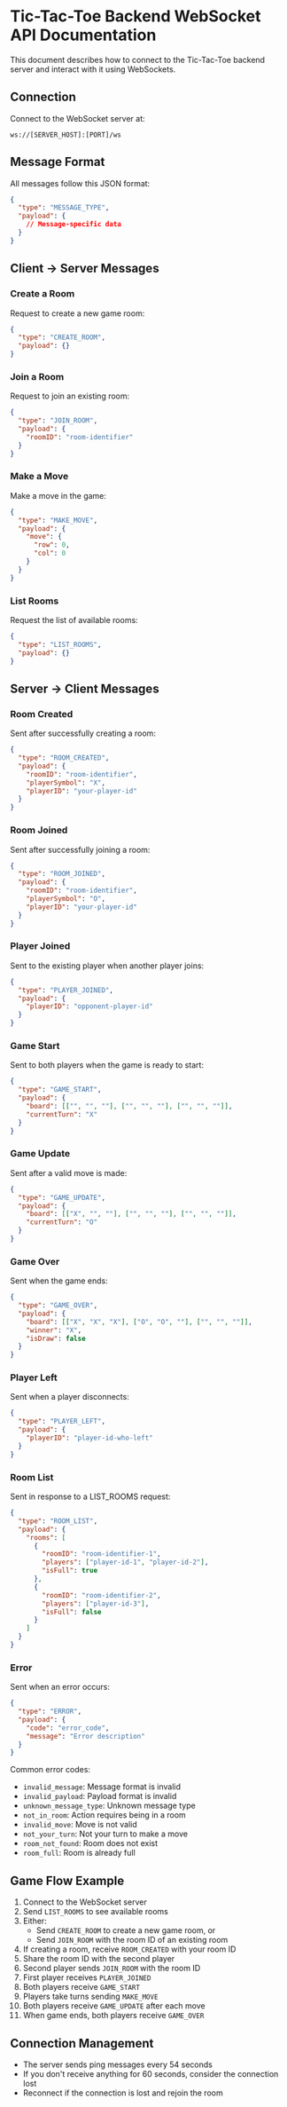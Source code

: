 # Tic-Tac-Toe Backend WebSocket API Documentation

This document describes how to connect to the Tic-Tac-Toe backend server and interact with it using WebSockets.

## Connection

Connect to the WebSocket server at:
```
ws://[SERVER_HOST]:[PORT]/ws
```

## Message Format

All messages follow this JSON format:
```json
{
  "type": "MESSAGE_TYPE",
  "payload": {
    // Message-specific data
  }
}
```

## Client → Server Messages

### Create a Room
Request to create a new game room:
```json
{
  "type": "CREATE_ROOM",
  "payload": {}
}
```

### Join a Room
Request to join an existing room:
```json
{
  "type": "JOIN_ROOM",
  "payload": {
    "roomID": "room-identifier"
  }
}
```

### Make a Move
Make a move in the game:
```json
{
  "type": "MAKE_MOVE",
  "payload": {
    "move": {
      "row": 0,
      "col": 0
    }
  }
}
```

### List Rooms
Request the list of available rooms:
```json
{
  "type": "LIST_ROOMS",
  "payload": {}
}
```

## Server → Client Messages

### Room Created
Sent after successfully creating a room:
```json
{
  "type": "ROOM_CREATED",
  "payload": {
    "roomID": "room-identifier",
    "playerSymbol": "X",
    "playerID": "your-player-id"
  }
}
```

### Room Joined
Sent after successfully joining a room:
```json
{
  "type": "ROOM_JOINED",
  "payload": {
    "roomID": "room-identifier",
    "playerSymbol": "O",
    "playerID": "your-player-id"
  }
}
```

### Player Joined
Sent to the existing player when another player joins:
```json
{
  "type": "PLAYER_JOINED",
  "payload": {
    "playerID": "opponent-player-id"
  }
}
```

### Game Start
Sent to both players when the game is ready to start:
```json
{
  "type": "GAME_START",
  "payload": {
    "board": [["", "", ""], ["", "", ""], ["", "", ""]],
    "currentTurn": "X"
  }
}
```

### Game Update
Sent after a valid move is made:
```json
{
  "type": "GAME_UPDATE",
  "payload": {
    "board": [["X", "", ""], ["", "", ""], ["", "", ""]],
    "currentTurn": "O"
  }
}
```

### Game Over
Sent when the game ends:
```json
{
  "type": "GAME_OVER",
  "payload": {
    "board": [["X", "X", "X"], ["O", "O", ""], ["", "", ""]],
    "winner": "X",
    "isDraw": false
  }
}
```

### Player Left
Sent when a player disconnects:
```json
{
  "type": "PLAYER_LEFT",
  "payload": {
    "playerID": "player-id-who-left"
  }
}
```

### Room List
Sent in response to a LIST_ROOMS request:
```json
{
  "type": "ROOM_LIST",
  "payload": {
    "rooms": [
      {
        "roomID": "room-identifier-1",
        "players": ["player-id-1", "player-id-2"],
        "isFull": true
      },
      {
        "roomID": "room-identifier-2",
        "players": ["player-id-3"],
        "isFull": false
      }
    ]
  }
}
```

### Error
Sent when an error occurs:
```json
{
  "type": "ERROR",
  "payload": {
    "code": "error_code",
    "message": "Error description"
  }
}
```

Common error codes:
- `invalid_message`: Message format is invalid
- `invalid_payload`: Payload format is invalid
- `unknown_message_type`: Unknown message type
- `not_in_room`: Action requires being in a room
- `invalid_move`: Move is not valid
- `not_your_turn`: Not your turn to make a move
- `room_not_found`: Room does not exist
- `room_full`: Room is already full

## Game Flow Example

1. Connect to the WebSocket server
2. Send `LIST_ROOMS` to see available rooms
3. Either:
   - Send `CREATE_ROOM` to create a new game room, or
   - Send `JOIN_ROOM` with the room ID of an existing room
4. If creating a room, receive `ROOM_CREATED` with your room ID
5. Share the room ID with the second player
6. Second player sends `JOIN_ROOM` with the room ID
7. First player receives `PLAYER_JOINED`
8. Both players receive `GAME_START`
9. Players take turns sending `MAKE_MOVE`
10. Both players receive `GAME_UPDATE` after each move
11. When game ends, both players receive `GAME_OVER`

## Connection Management

- The server sends ping messages every 54 seconds
- If you don't receive anything for 60 seconds, consider the connection lost
- Reconnect if the connection is lost and rejoin the room
